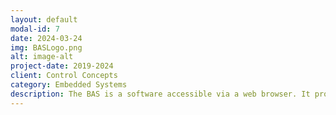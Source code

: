 ```yaml
---
layout: default
modal-id: 7
date: 2024-03-24
img: BASLogo.png
alt: image-alt
project-date: 2019-2024
client: Control Concepts
category: Embedded Systems
description: The BAS is a software accessible via a web browser. It provides building owners with real-time controls over several types of equipment including, but not limited to HVAC, Lighting, Fire/Smoke, Power/Water/Gas Meters, Security, and more.
---
```

